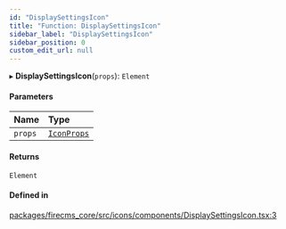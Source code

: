 ```yaml
---
id: "DisplaySettingsIcon"
title: "Function: DisplaySettingsIcon"
sidebar_label: "DisplaySettingsIcon"
sidebar_position: 0
custom_edit_url: null
---
```


▸ **DisplaySettingsIcon**(`props`): `Element`

#### Parameters

| Name | Type |
| :------ | :------ |
| `props` | [`IconProps`](../types/IconProps.md) |

#### Returns

`Element`

#### Defined in

[packages/firecms_core/src/icons/components/DisplaySettingsIcon.tsx:3](https://github.com/FireCMSco/firecms/blob/d45f3739/packages/firecms_core/src/icons/components/DisplaySettingsIcon.tsx#L3)
